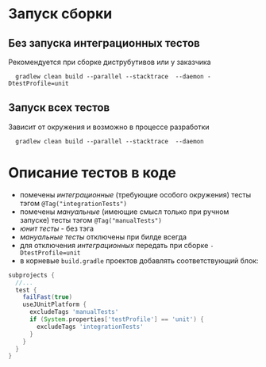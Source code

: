 
# Запуск сборки

## Без запуска интеграционных тестов

Рекомендуется при сборке диструбутивов или у заказчика

```
  gradlew clean build --parallel --stacktrace  --daemon -DtestProfile=unit
```

## Запуск всех тестов

Зависит от окружения и возможно в процессе разработки

```
  gradlew clean build --parallel --stacktrace  --daemon
```

# Описание тестов в коде

* помечены _интеграционные_ (требующие особого окружения) тесты тэгом `@Tag("integrationTests")`
* помечены _мануальные_ (имеющие смысл только при ручном запуске) тесты тэгом `@Tag("manualTests")`
* _юнит тесты_ - без тэга
* _мануальные тесты_ отключены при билде всегда
* для отключения _интеграционных_ передать при сборке `-DtestProfile=unit`
* в корневые `build.gradle` проектов добавлять соответствующий блок:

```groovy
subprojects {
  //...
  test {
    failFast(true)
    useJUnitPlatform {
      excludeTags 'manualTests'
      if (System.properties['testProfile'] == 'unit') {
        excludeTags 'integrationTests'
      }
    }
  }
}
```